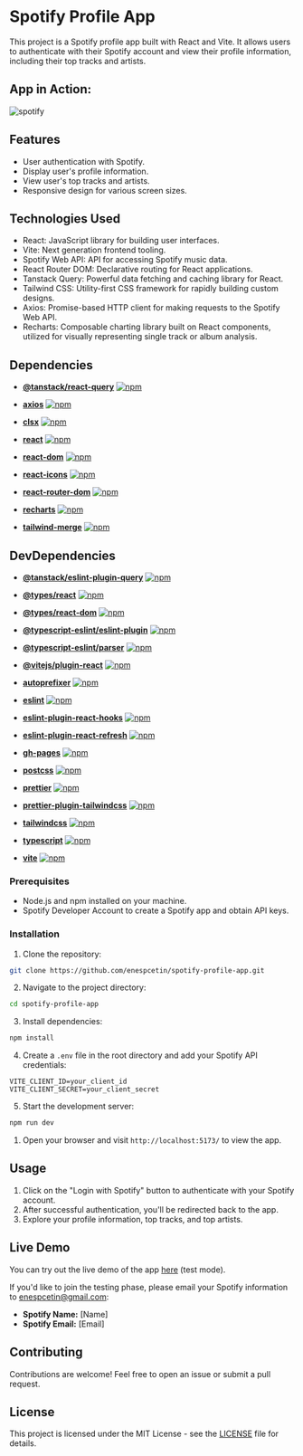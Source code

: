 # Spotify Profile App

This project is a Spotify profile app built with React and Vite. It allows users to authenticate with their Spotify account and view their profile information, including their top tracks and artists.

## App in Action:

![spotify](/assets/spotify.gif)

## Features

- User authentication with Spotify.
- Display user's profile information.
- View user's top tracks and artists.
- Responsive design for various screen sizes.

## Technologies Used

- React: JavaScript library for building user interfaces.
- Vite: Next generation frontend tooling.
- Spotify Web API: API for accessing Spotify music data.
- React Router DOM: Declarative routing for React applications.
- Tanstack Query: Powerful data fetching and caching library for React.
- Tailwind CSS: Utility-first CSS framework for rapidly building custom designs.
- Axios: Promise-based HTTP client for making requests to the Spotify Web API.
- Recharts: Composable charting library built on React components, utilized for visually representing single track or album analysis.

## Dependencies

- **[@tanstack/react-query](https://www.npmjs.com/package/@tanstack/react-query)** [![npm](https://img.shields.io/npm/v/@tanstack/react-query)](https://www.npmjs.com/package/@tanstack/react-query)

- **[axios](https://www.npmjs.com/package/axios)** [![npm](https://img.shields.io/npm/v/axios)](https://www.npmjs.com/package/axios)

- **[clsx](https://www.npmjs.com/package/clsx)** [![npm](https://img.shields.io/npm/v/clsx)](https://www.npmjs.com/package/clsx)

- **[react](https://www.npmjs.com/package/react)** [![npm](https://img.shields.io/npm/v/react)](https://www.npmjs.com/package/react)

- **[react-dom](https://www.npmjs.com/package/react-dom)** [![npm](https://img.shields.io/npm/v/react-dom)](https://www.npmjs.com/package/react-dom)

- **[react-icons](https://www.npmjs.com/package/react-icons)** [![npm](https://img.shields.io/npm/v/react-icons)](https://www.npmjs.com/package/react-icons)

- **[react-router-dom](https://www.npmjs.com/package/react-router-dom)** [![npm](https://img.shields.io/npm/v/react-router-dom)](https://www.npmjs.com/package/react-router-dom)

- **[recharts](https://www.npmjs.com/package/recharts)** [![npm](https://img.shields.io/npm/v/recharts)](https://www.npmjs.com/package/recharts)

- **[tailwind-merge](https://www.npmjs.com/package/tailwind-merge)** [![npm](https://img.shields.io/npm/v/tailwind-merge)](https://www.npmjs.com/package/tailwind-merge)

## DevDependencies

- **[@tanstack/eslint-plugin-query](https://www.npmjs.com/package/@tanstack/eslint-plugin-query)** [![npm](https://img.shields.io/npm/v/@tanstack/eslint-plugin-query)](https://www.npmjs.com/package/@tanstack/eslint-plugin-query)

- **[@types/react](https://www.npmjs.com/package/@types/react)** [![npm](https://img.shields.io/npm/v/@types/react)](https://www.npmjs.com/package/@types/react)

- **[@types/react-dom](https://www.npmjs.com/package/@types/react-dom)** [![npm](https://img.shields.io/npm/v/@types/react-dom)](https://www.npmjs.com/package/@types/react-dom)

- **[@typescript-eslint/eslint-plugin](https://www.npmjs.com/package/@typescript-eslint/eslint-plugin)** [![npm](https://img.shields.io/npm/v/@typescript-eslint/eslint-plugin)](https://www.npmjs.com/package/@typescript-eslint/eslint-plugin)

- **[@typescript-eslint/parser](https://www.npmjs.com/package/@typescript-eslint/parser)** [![npm](https://img.shields.io/npm/v/@typescript-eslint/parser)](https://www.npmjs.com/package/@typescript-eslint/parser)

- **[@vitejs/plugin-react](https://www.npmjs.com/package/@vitejs/plugin-react)** [![npm](https://img.shields.io/npm/v/@vitejs/plugin-react)](https://www.npmjs.com/package/@vitejs/plugin-react)

- **[autoprefixer](https://www.npmjs.com/package/autoprefixer)** [![npm](https://img.shields.io/npm/v/autoprefixer)](https://www.npmjs.com/package/autoprefixer)

- **[eslint](https://www.npmjs.com/package/eslint)** [![npm](https://img.shields.io/npm/v/eslint)](https://www.npmjs.com/package/eslint)

- **[eslint-plugin-react-hooks](https://www.npmjs.com/package/eslint-plugin-react-hooks)** [![npm](https://img.shields.io/npm/v/eslint-plugin-react-hooks)](https://www.npmjs.com/package/eslint-plugin-react-hooks)

- **[eslint-plugin-react-refresh](https://www.npmjs.com/package/eslint-plugin-react-refresh)** [![npm](https://img.shields.io/npm/v/eslint-plugin-react-refresh)](https://www.npmjs.com/package/eslint-plugin-react-refresh)

- **[gh-pages](https://www.npmjs.com/package/gh-pages)** [![npm](https://img.shields.io/npm/v/gh-pages)](https://www.npmjs.com/package/gh-pages)

- **[postcss](https://www.npmjs.com/package/postcss)** [![npm](https://img.shields.io/npm/v/postcss)](https://www.npmjs.com/package/postcss)

- **[prettier](https://www.npmjs.com/package/prettier)** [![npm](https://img.shields.io/npm/v/prettier)](https://www.npmjs.com/package/prettier)

- **[prettier-plugin-tailwindcss](https://www.npmjs.com/package/prettier-plugin-tailwindcss)** [![npm](https://img.shields.io/npm/v/prettier-plugin-tailwindcss)](https://www.npmjs.com/package/prettier-plugin-tailwindcss)

- **[tailwindcss](https://www.npmjs.com/package/tailwindcss)** [![npm](https://img.shields.io/npm/v/tailwindcss)](https://www.npmjs.com/package/tailwindcss)

- **[typescript](https://www.npmjs.com/package/typescript)** [![npm](https://img.shields.io/npm/v/typescript)](https://www.npmjs.com/package/typescript)

- **[vite](https://www.npmjs.com/package/vite)** [![npm](https://img.shields.io/npm/v/vite)](https://www.npmjs.com/package/vite)

### Prerequisites

- Node.js and npm installed on your machine.
- Spotify Developer Account to create a Spotify app and obtain API keys.

### Installation

1. Clone the repository:

```bash
git clone https://github.com/enespcetin/spotify-profile-app.git
```

2. Navigate to the project directory:

```bash
cd spotify-profile-app
```

3. Install dependencies:

```bash
npm install
```

4. Create a `.env` file in the root directory and add your Spotify API credentials:

```plaintext
VITE_CLIENT_ID=your_client_id
VITE_CLIENT_SECRET=your_client_secret
```

5. Start the development server:

```bash
npm run dev
```

1. Open your browser and visit `http://localhost:5173/` to view the app.

## Usage

1. Click on the "Login with Spotify" button to authenticate with your Spotify account.
2. After successful authentication, you'll be redirected back to the app.
3. Explore your profile information, top tracks, and top artists.

## Live Demo

You can try out the live demo of the app [here](https://enesctnn.github.io/spotify-profile-app/) (test mode).

If you'd like to join the testing phase, please email your Spotify information to enespcetin@gmail.com:

- **Spotify Name:** [Name]
- **Spotify Email:** [Email]

## Contributing

Contributions are welcome! Feel free to open an issue or submit a pull request.

## License

This project is licensed under the MIT License - see the [LICENSE](LICENSE) file for details.
